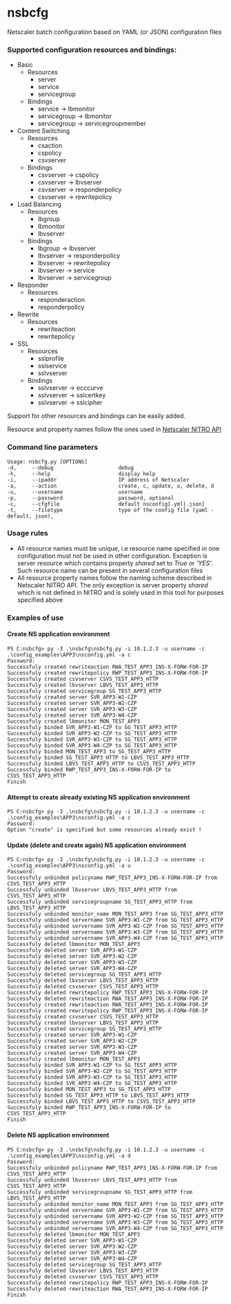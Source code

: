 # nsbcfg
Netscaler batch configuration based on YAML (or JSON) configuration files

### Supported configuration resources and bindings:

  * Basic
    * Resources
      * server
      * service
      * servicegroup
    * Bindings
      * service -> lbmonitor
      * servicegroup -> lbmonitor
      * servicegroup -> servicegroupmember
  * Content Switching
    * Resources
      * csaction
      * cspolicy
      * csvserver
    * Bindings
      * csvserver -> cspolicy
      * csvserver -> lbvserver
      * csvserver -> responderpolicy
      * csvserver -> rewritepolicy
  * Load Balancing
    * Resources
      * lbgroup
      * lbmonitor
      * lbvserver
    * Bindings
      * lbgroup -> lbvserver
      * lbvserver -> responderpolicy
      * lbvserver -> rewritepolicy
      * lbvserver -> service
      * lbvserver -> servicegroup
  * Responder
    * Resources
      * responderaction
      * responderpolicy
  * Rewrite
    * Resources
      * rewriteaction
      * rewritepolicy
  * SSL
    * Resources
      * sslprofile
      * sslservice
      * sslvserver
    * Bindings
      * sslvserver -> ecccurve
      * sslvserver -> sslcertkey
      * sslvserver -> sslcipher

Support for other resources and bindings can be easily added.

Resource and property names follow the ones used in [Netscaler NITRO API](http://docs.citrix.com/en-us/netscaler/11/nitro-api.html)


### Command line parameters

    Usage: nsbcfg.py [OPTIONS]
    -d,     --debug                     debug
    -h,     --help                      display help
    -i,     --ipaddr                    IP address of Netscaler
    -a,     --action                    create, c, update, u, delete, d
    -u,     --username                  username
    -p,     --password                  password, optional
    -c,     --cfgfile                   default nsconfig[.yml|.json]
    -t,     --filetype                  type of the config file (yaml - default, json),


### Usage rules

* All resource names must be unique, i.e resource name specified in one configuration must not be used in other configuration. Exception is server resource which contains property _shared_ set to _True_ or _'YES'_. Such resource name can be present in several configuration files
* All resource property names follow the naming scheme described in Netscaler NITRO API. The only exception is server property _shared_ which is not defined in NITRO and is solely used in this tool for purposes specified above


### Examples of use

#### Create NS application environment
```
PS C:nsbcfg> py -3 .\nsbcfg\nsbcfg.py -i 10.1.2.3 -u username -c .\config_examples\APP3\nsconfig.yml -a c
Password:
Successfuly created rewriteaction RWA_TEST_APP3_INS-X-FORW-FOR-IP
Successfuly created rewritepolicy RWP_TEST_APP3_INS-X-FORW-FOR-IP
Successfuly created csvserver CSVS_TEST_APP3_HTTP
Successfuly created lbvserver LBVS_TEST_APP3_HTTP
Successfuly created servicegroup SG_TEST_APP3_HTTP
Successfuly created server SVR_APP3-W1-CZP
Successfuly created server SVR_APP3-W2-CZP
Successfuly created server SVR_APP3-W3-CZP
Successfuly created server SVR_APP3-W4-CZP
Successfuly created lbmonitor MON_TEST_APP3
Successfuly binded SVR_APP3-W1-CZP to SG_TEST_APP3_HTTP
Successfuly binded SVR_APP3-W2-CZP to SG_TEST_APP3_HTTP
Successfuly binded SVR_APP3-W3-CZP to SG_TEST_APP3_HTTP
Successfuly binded SVR_APP3-W4-CZP to SG_TEST_APP3_HTTP
Successfuly binded MON_TEST_APP3 to SG_TEST_APP3_HTTP
Successfuly binded SG_TEST_APP3_HTTP to LBVS_TEST_APP3_HTTP
Successfuly binded LBVS_TEST_APP3_HTTP to CSVS_TEST_APP3_HTTP
Successfuly binded RWP_TEST_APP3_INS-X-FORW-FOR-IP to CSVS_TEST_APP3_HTTP
Finish
```

#### Attempt to create already existing NS application environment 
```
PS C:nsbcfg> py -3 .\nsbcfg\nsbcfg.py -i 10.1.2.3 -u username -c .\config_examples\APP3\nsconfig.yml -a c
Password:
Option "create" is specified but some resources already exist !
```

#### Update (delete and create again) NS application environment
```
PS C:nsbcfg> py -3 .\nsbcfg\nsbcfg.py -i 10.1.2.3 -u username -c .\config_examples\APP3\nsconfig.yml -a u
Password:
Successfuly unbinded policyname RWP_TEST_APP3_INS-X-FORW-FOR-IP from CSVS_TEST_APP3_HTTP
Successfuly unbinded lbvserver LBVS_TEST_APP3_HTTP from CSVS_TEST_APP3_HTTP
Successfuly unbinded servicegroupname SG_TEST_APP3_HTTP from LBVS_TEST_APP3_HTTP
Successfuly unbinded monitor_name MON_TEST_APP3 from SG_TEST_APP3_HTTP
Successfuly unbinded servername SVR_APP3-W1-CZP from SG_TEST_APP3_HTTP
Successfuly unbinded servername SVR_APP3-W2-CZP from SG_TEST_APP3_HTTP
Successfuly unbinded servername SVR_APP3-W3-CZP from SG_TEST_APP3_HTTP
Successfuly unbinded servername SVR_APP3-W4-CZP from SG_TEST_APP3_HTTP
Successfuly deleted lbmonitor MON_TEST_APP3
Successfuly deleted server SVR_APP3-W1-CZP
Successfuly deleted server SVR_APP3-W2-CZP
Successfuly deleted server SVR_APP3-W3-CZP
Successfuly deleted server SVR_APP3-W4-CZP
Successfuly deleted servicegroup SG_TEST_APP3_HTTP
Successfuly deleted lbvserver LBVS_TEST_APP3_HTTP
Successfuly deleted csvserver CSVS_TEST_APP3_HTTP
Successfuly deleted rewritepolicy RWP_TEST_APP3_INS-X-FORW-FOR-IP
Successfuly deleted rewriteaction RWA_TEST_APP3_INS-X-FORW-FOR-IP
Successfuly created rewriteaction RWA_TEST_APP3_INS-X-FORW-FOR-IP
Successfuly created rewritepolicy RWP_TEST_APP3_INS-X-FORW-FOR-IP
Successfuly created csvserver CSVS_TEST_APP3_HTTP
Successfuly created lbvserver LBVS_TEST_APP3_HTTP
Successfuly created servicegroup SG_TEST_APP3_HTTP
Successfuly created server SVR_APP3-W1-CZP
Successfuly created server SVR_APP3-W2-CZP
Successfuly created server SVR_APP3-W3-CZP
Successfuly created server SVR_APP3-W4-CZP
Successfuly created lbmonitor MON_TEST_APP3
Successfuly binded SVR_APP3-W1-CZP to SG_TEST_APP3_HTTP
Successfuly binded SVR_APP3-W2-CZP to SG_TEST_APP3_HTTP
Successfuly binded SVR_APP3-W3-CZP to SG_TEST_APP3_HTTP
Successfuly binded SVR_APP3-W4-CZP to SG_TEST_APP3_HTTP
Successfuly binded MON_TEST_APP3 to SG_TEST_APP3_HTTP
Successfuly binded SG_TEST_APP3_HTTP to LBVS_TEST_APP3_HTTP
Successfuly binded LBVS_TEST_APP3_HTTP to CSVS_TEST_APP3_HTTP
Successfuly binded RWP_TEST_APP3_INS-X-FORW-FOR-IP to CSVS_TEST_APP3_HTTP
Finish
```

#### Delete NS application environment
```
PS C:nsbcfg> py -3 .\nsbcfg\nsbcfg.py -i 10.1.2.3 -u username -c .\config_examples\APP3\nsconfig.yml -a d
Password:
Successfuly unbinded policyname RWP_TEST_APP3_INS-X-FORW-FOR-IP from CSVS_TEST_APP3_HTTP
Successfuly unbinded lbvserver LBVS_TEST_APP3_HTTP from CSVS_TEST_APP3_HTTP
Successfuly unbinded servicegroupname SG_TEST_APP3_HTTP from LBVS_TEST_APP3_HTTP
Successfuly unbinded monitor_name MON_TEST_APP3 from SG_TEST_APP3_HTTP
Successfuly unbinded servername SVR_APP3-W1-CZP from SG_TEST_APP3_HTTP
Successfuly unbinded servername SVR_APP3-W2-CZP from SG_TEST_APP3_HTTP
Successfuly unbinded servername SVR_APP3-W3-CZP from SG_TEST_APP3_HTTP
Successfuly unbinded servername SVR_APP3-W4-CZP from SG_TEST_APP3_HTTP
Successfuly deleted lbmonitor MON_TEST_APP3
Successfuly deleted server SVR_APP3-W1-CZP
Successfuly deleted server SVR_APP3-W2-CZP
Successfuly deleted server SVR_APP3-W3-CZP
Successfuly deleted server SVR_APP3-W4-CZP
Successfuly deleted servicegroup SG_TEST_APP3_HTTP
Successfuly deleted lbvserver LBVS_TEST_APP3_HTTP
Successfuly deleted csvserver CSVS_TEST_APP3_HTTP
Successfuly deleted rewritepolicy RWP_TEST_APP3_INS-X-FORW-FOR-IP
Successfuly deleted rewriteaction RWA_TEST_APP3_INS-X-FORW-FOR-IP
Finish
```





